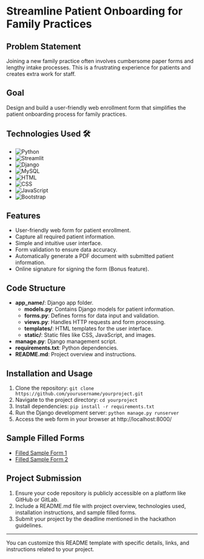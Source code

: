 # Streamline Patient Onboarding for Family Practices

## Problem Statement
Joining a new family practice often involves cumbersome paper forms and lengthy intake processes. This is a frustrating experience for patients and creates extra work for staff.

## Goal
Design and build a user-friendly web enrollment form that simplifies the patient onboarding process for family practices.

## Technologies Used 🛠️
- ![Python](https://img.shields.io/badge/python-3670A0?style=for-the-badge&logo=python&logoColor=ffdd54) 
- ![Streamlit](https://img.shields.io/static/v1?style=for-the-badge&message=Streamlit&color=FF4B4B&logo=Streamlit&logoColor=FFFFFF&label=)
- ![Django](https://img.shields.io/badge/Django-092E20?style=for-the-badge&logo=django&logoColor=white)
- ![MySQL](https://img.shields.io/badge/MySQL-4479A1?style=for-the-badge&logo=mysql&logoColor=white)
- ![HTML](https://img.shields.io/badge/HTML5-E34F26?style=for-the-badge&logo=html5&logoColor=white)
- ![CSS](https://img.shields.io/badge/CSS3-1572B6?style=for-the-badge&logo=css3&logoColor=white)
- ![JavaScript](https://img.shields.io/badge/JavaScript-F7DF1E?style=for-the-badge&logo=javascript&logoColor=black)
- ![Bootstrap](https://img.shields.io/badge/Bootstrap-563D7C?style=for-the-badge&logo=bootstrap&logoColor=white)


## Features
- User-friendly web form for patient enrollment.
- Capture all required patient information.
- Simple and intuitive user interface.
- Form validation to ensure data accuracy.
- Automatically generate a PDF document with submitted patient information.
- Online signature for signing the form (Bonus feature).

## Code Structure
- **app_name/**: Django app folder.
  - **models.py**: Contains Django models for patient information.
  - **forms.py**: Defines forms for data input and validation.
  - **views.py**: Handles HTTP requests and form processing.
  - **templates/**: HTML templates for the user interface.
  - **static/**: Static files like CSS, JavaScript, and images.
- **manage.py**: Django management script.
- **requirements.txt**: Python dependencies.
- **README.md**: Project overview and instructions.

## Installation and Usage
1. Clone the repository: `git clone https://github.com/yourusername/yourproject.git`
2. Navigate to the project directory: `cd yourproject`
3. Install dependencies: `pip install -r requirements.txt`
4. Run the Django development server: `python manage.py runserver`
5. Access the web form in your browser at http://localhost:8000/

## Sample Filled Forms
- [Filled Sample Form 1](link-to-filled-form-1)
- [Filled Sample Form 2](link-to-filled-form-2)

## Project Submission
1. Ensure your code repository is publicly accessible on a platform like GitHub or GitLab.
2. Include a README.md file with project overview, technologies used, installation instructions, and sample filled forms.
3. Submit your project by the deadline mentioned in the hackathon guidelines.

---

You can customize this README template with specific details, links, and instructions related to your project.
